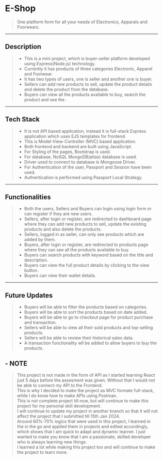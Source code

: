 
# E-Shop
> 
> One platform form for all your needs of Electronics, Apparals and Foorwears.

***


## Description
>
> - This is a mini project, which is buyer-seller platform developed using Express(Node.js) technology.  
> - Currently it has products of three categories Electronic, Apparel and Footwear.  
> - It has two types of users, one is seller and another one is buyer.  
> - Sellers can add new products to sell, update the product details and delete the product from the database.  
> - Buyers can view all the products available to buy, search the product and see the .  

***


## Tech Stack
> 
> - It is not API based application, instead it is full-stack Express application which uses EJS templates for frontend.  
> - This is Model-View-Controller (MVC) based application.
> - Both frontend and backend are built using JavaScript.  
> - For Styling of the pages, Bootstrap is used.  
> - For database, NoSQL MongoDB(atlas) database is used.  
> - Driver used to connect to database is Mongoose Driver.  
> - For Authentication of the user, Passport and Session have been used.  
> - Authentication is performed using Passport Local Strategy.  

***


## Functionalities
> 
> - Both the users, Sellers and Buyers can login using login form or can register if they are new users.  
> - Sellers, after login or register, are redirected to dashboard page where they can add new products to sell, update the existing products and also delete the products.  
> - Sellers, logged in as seller, can only see products which are added by them.  
> - Buyers, after login or register, are redirected to products page where they can see all the products available to buy.  
> - Buyers can search products with keyword based on the title and description.  
> - Buyers can view the full product details by clicking to the view button.
> - Buyers can view their wallet details.

***

## Future Updates
>
> - Buyers will be able to filter the products based on categories.
> - Buyers will be able to sort the products based on date added.
> - Buyers will be able to go to checkout page for product purchase and transaction.
> - Sellers will be able to view all their sold products and top-selling products.
> - Sellers will be able to review their historical sales data.
> - A transaction functionality wll be added to allow buyers to buy the products.


## - NOTE
> This project is not made in the form of API as I started learning React just 5 days before the assesment was given. Without that I would not be able to connect my API to the Frontend.  
> This is why I decided to make the project as MVC formate full-stack, while I do know how to make APIs using Postman.  
> This is not complete project till now, but will continue to make this project for my personal skill development.  
> I will continue to update my project in another branch so that it will not affect the project that I submitted till 15th Jan 2024.  
> Around 60%-70% logics that were used in this project, I learned in the in the go and applied them in projects and edited accordingly, which shows that I am quick to adapt and dynamic learner.
> I just wanted to make you know that I am a passionate, skilled developer who is always learning new things.  
> I learned a lot while making this project too and will continue to make the project to learn more.  
